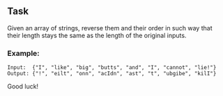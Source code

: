 ## Task
Given an array of strings, reverse them and their order in such way that their length stays the same as the length of the original inputs.

### Example:

```
Input:  {"I", "like", "big", "butts", "and", "I", "cannot", "lie!"}
Output: {"!", "eilt", "onn", "acIdn", "ast", "t", "ubgibe", "kilI"}
```

Good luck!